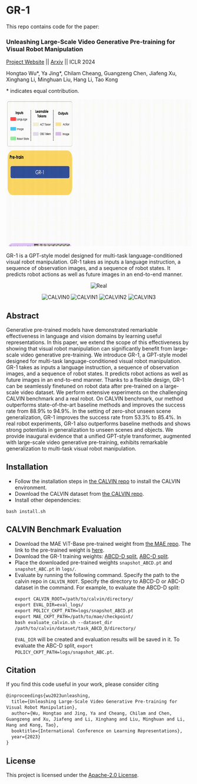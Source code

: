 # GR-1
This repo contains code for the paper:
### Unleashing Large-Scale Video Generative Pre-training for Visual Robot Manipulation ###

[Project Website](https://gr1-manipulation.github.io/) || [Arxiv](https://arxiv.org/abs/2312.13139) || ICLR 2024

Hongtao Wu*, Ya Jing*, Chilam Cheang, Guangzeng Chen, Jiafeng Xu, Xinghang Li, Minghuan Liu, Hang Li, Tao Kong

\* indicates equal contribution.
<p align="center">
<img src="media/overview.gif" height=400px alt="Overview">
</p>

GR-1 is a GPT-style model designed for multi-task language-conditioned visual robot manipulation. GR-1 takes as inputs a language instruction, a sequence of observation images, and a sequence of robot states. It predicts robot actions as well as future images in an end-to-end manner.

<p align="center">
<img src="media/real.gif" height=180px alt="Real">
</p>

<p align="center">
<img src="media/calvin_0.gif" height=180px alt="CALVIN0">
<img src="media/calvin_1.gif" height=180px alt="CALVIN1">
<img src="media/calvin_2.gif" height=180px alt="CALVIN2">
<img src="media/calvin_3.gif" height=180px alt="CALVIN3">
</p>


## Abstract
Generative pre-trained models have demonstrated remarkable effectiveness in language and vision domains by learning useful representations. In this paper, we extend the scope of this effectiveness by showing that visual robot manipulation can significantly benefit from large-scale video generative pre-training. We introduce GR-1, a GPT-style model designed for multi-task language-conditioned visual robot manipulation. GR-1 takes as inputs a language instruction, a sequence of observation images, and a sequence of robot states. It predicts robot actions as well as future images in an end-to-end manner. Thanks to a flexible design, GR-1 can be seamlessly finetuned on robot data after pre-trained on a large-scale video dataset. We perform extensive experiments on the challenging CALVIN benchmark and a real robot. On CALVIN benchmark, our method outperforms state-of-the-art baseline methods and improves the success rate from 88.9% to 94.9%. In the setting of zero-shot unseen scene generalization, GR-1 improves the success rate from 53.3% to 85.4%. In real robot experiments, GR-1 also outperforms baseline methods and shows strong potentials in generalization to unseen scenes and objects. We provide inaugural evidence that a unified GPT-style transformer, augmented with large-scale video generative pre-training, exhibits remarkable generalization to multi-task visual robot manipulation.

## Installation
- Follow the installation steps in [the CALVIN repo](https://github.com/mees/calvin) to install the CALVIN environment.
- Download the CALVIN dataset from [the CALVIN repo](https://github.com/mees/calvin/blob/main/dataset/README.md).
- Install other dependencies:
```
bash install.sh
```

## CALVIN Benchmark Evaluation
- Download the MAE ViT-Base pre-trained weight from [the MAE repo](https://github.com/facebookresearch/mae). The link to the pre-trained weight is [here](https://dl.fbaipublicfiles.com/mae/pretrain/mae_pretrain_vit_base.pth).
- Download the GR-1 training weights: [ABCD-D split](https://lf-robot-opensource.bytetos.com/obj/lab-robot-public/gr1_code_release/snapshot_ABCD.pt), [ABC-D split](https://lf-robot-opensource.bytetos.com/obj/lab-robot-public/gr1_code_release/snapshot_ABC.pt). 
- Place the downloaded pre-trained weights ```snapshot_ABCD.pt``` and ```snapshot_ABC.pt``` in ```logs/```.
- Evaluate by running the following command. Specify the path to the calvin repo in ```CALVIN_ROOT```. Specify the directory to ABCD-D or ABC-D dataset in the command. For example, to evaluate the ABCD-D split:
    ```
    export CALVIN_ROOT=/path/to/calvin/directory/
    export EVAL_DIR=eval_logs/
    export POLICY_CKPT_PATH=logs/snapshot_ABCD.pt
    export MAE_CKPT_PATH=/path/to/mae/checkpoint/
    bash evaluate_calvin.sh --dataset_dir /path/to/calvin/dataset/task_ABCD_D/directory/
    ```
    ```EVAL_DIR``` will be created and evaluation results will be saved in it.
    To evaluate the ABC-D split, ```export POLICY_CKPT_PATH=logs/snapshot_ABC.pt```.

## Citation
If you find this code useful in your work, please consider citing
```shell
@inproceedings{wu2023unleashing,
  title={Unleashing Large-Scale Video Generative Pre-training for Visual Robot Manipulation},
  author={Wu, Hongtao and Jing, Ya and Cheang, Chilam and Chen, Guangzeng and Xu, Jiafeng and Li, Xinghang and Liu, Minghuan and Li, Hang and Kong, Tao},
  booktitle={International Conference on Learning Representations},
  year={2023}
}
```

## License
This project is licensed under the [Apache-2.0 License](LICENSE.txt).